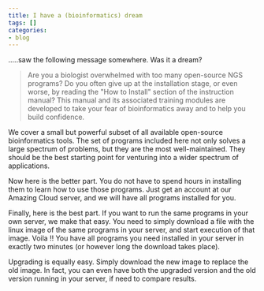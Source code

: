 ```yaml
---
title: I have a (bioinformatics) dream
tags: []
categories:
- blog
---
```

.....saw the following message somewhere. Was it a dream?
<!--more-->

> Are you a biologist overwhelmed with too many open-source NGS programs? Do
you often give up at the installation stage, or even worse, by reading the
"How to Install" section of the instruction manual? This manual and its
associated training modules are developed to take your fear of bioinformatics
away and to help you build confidence.

We cover a small but powerful subset of all available open-source
bioinformatics tools. The set of programs included here not only solves a
large spectrum of problems, but they are the most well-maintained. They should
be the best starting point for venturing into a wider spectrum of
applications.

Now here is the better part. You do not have to spend hours in installing them
to learn how to use those programs. Just get an account at our Amazing Cloud
server, and we will have all programs installed for you.

Finally, here is the best part. If you want to run the same programs in your
own server, we make that easy. You need to simply download a file with the
linux image of the same programs in your server, and start execution of that
image. Voila !! You have all programs you need installed in your server in
exactly two minutes (or however long the download takes place).

Upgrading is equally easy. Simply download the new image to replace the old
image. In fact, you can even have both the upgraded version and the old
version running in your server, if need to compare results.

